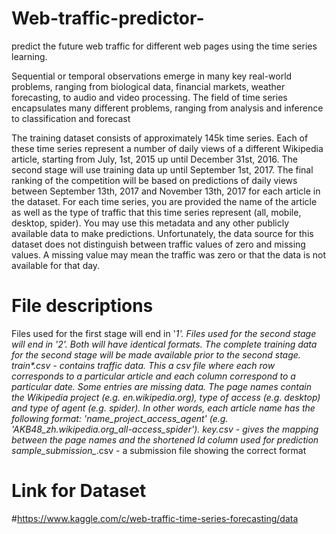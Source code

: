 # Web-traffic-predictor-
predict the future web traffic for different web pages using the time series learning. 

Sequential or temporal observations emerge in many key real-world problems, ranging from biological data, financial markets, weather forecasting, to audio and video processing. The field of time series encapsulates many different problems, ranging from analysis and inference to classification and forecast



The training dataset consists of approximately 145k time series. Each of these time series represent a number of daily views of a different Wikipedia article, starting from July, 1st, 2015 up until December 31st, 2016.
The second stage will use training data up until September 1st, 2017. The final ranking of the competition will be based on predictions of daily views between September 13th, 2017 and November 13th, 2017 for each article in the dataset.
For each time series, you are provided the name of the article as well as the type of traffic that this time series represent (all, mobile, desktop, spider). You may use this metadata and any other publicly available data to make predictions. Unfortunately, the data source for this dataset does not distinguish between traffic values of zero and missing values. A missing value may mean the traffic was zero or that the data is not available for that day.

# File descriptions
Files used for the first stage will end in '_1'. Files used for the second stage will end in '_2'. Both will have identical formats. The complete training data for the second stage will be made available prior to the second stage. 
train_*.csv - contains traffic data. This a csv file where each row corresponds to a particular article and each column correspond to a particular date. Some entries are missing data. The page names contain the Wikipedia project (e.g. en.wikipedia.org), type of access (e.g. desktop) and type of agent (e.g. spider). In other words, each article name has the following format: 'name_project_access_agent' (e.g. 'AKB48_zh.wikipedia.org_all-access_spider').
key_*.csv - gives the mapping between the page names and the shortened Id column used for prediction
sample_submission_*.csv - a submission file showing the correct format


# Link for Dataset
#https://www.kaggle.com/c/web-traffic-time-series-forecasting/data
